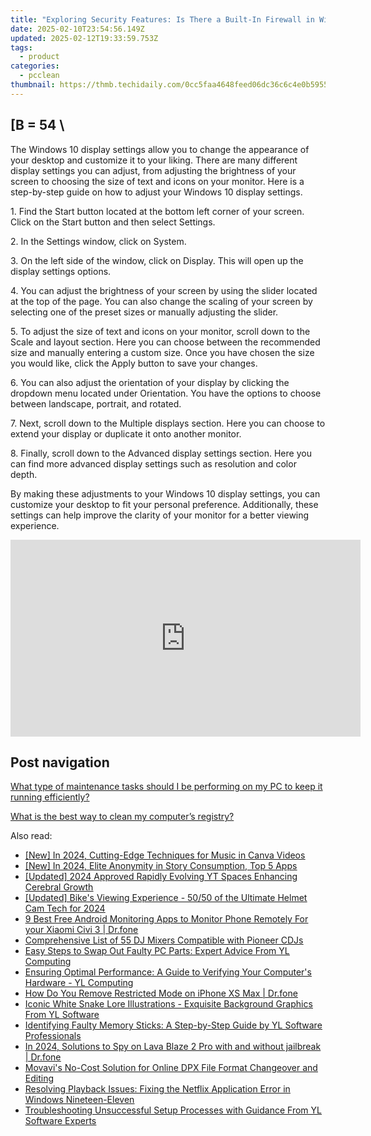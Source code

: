 ```yaml
---
title: "Exploring Security Features: Is There a Built-In Firewall in Windows Defender?"
date: 2025-02-10T23:54:56.149Z
updated: 2025-02-12T19:33:59.753Z
tags:
  - product
categories:
  - pcclean
thumbnail: https://thmb.techidaily.com/0cc5faa4648feed06dc36c6c4e0b5955761ab929bead105231f3c88d9fbf7ea6.jpg
---
```


## \[B = 54 \

The Windows 10 display settings allow you to change the appearance of your desktop and customize it to your liking. There are many different display settings you can adjust, from adjusting the brightness of your screen to choosing the size of text and icons on your monitor. Here is a step-by-step guide on how to adjust your Windows 10 display settings. 

1\. Find the Start button located at the bottom left corner of your screen. Click on the Start button and then select Settings.

2\. In the Settings window, click on System.

3\. On the left side of the window, click on Display. This will open up the display settings options. 

4\. You can adjust the brightness of your screen by using the slider located at the top of the page. You can also change the scaling of your screen by selecting one of the preset sizes or manually adjusting the slider.

5\. To adjust the size of text and icons on your monitor, scroll down to the Scale and layout section. Here you can choose between the recommended size and manually entering a custom size. Once you have chosen the size you would like, click the Apply button to save your changes.

6\. You can also adjust the orientation of your display by clicking the dropdown menu located under Orientation. You have the options to choose between landscape, portrait, and rotated.

7\. Next, scroll down to the Multiple displays section. Here you can choose to extend your display or duplicate it onto another monitor.

8\. Finally, scroll down to the Advanced display settings section. Here you can find more advanced display settings such as resolution and color depth. 

By making these adjustments to your Windows 10 display settings, you can customize your desktop to fit your personal preference. Additionally, these settings can help improve the clarity of your monitor for a better viewing experience.

<!-- affiliate ads begin -->
<iframe width="560" height="315" src="https://www.youtube.com/embed/KF793jv1LIc?si=fJOogQJ2f8JUfTzZ" title="YouTube video player" frameborder="0" allow="accelerometer; autoplay; clipboard-write; encrypted-media; gyroscope; picture-in-picture; web-share" referrerpolicy="strict-origin-when-cross-origin" allowfullscreen></iframe>
<!-- affiliate ads end -->

## Post navigation

[What type of maintenance tasks should I be performing on my PC to keep it running efficiently?](https://tools.techidaily.com/pcclean/products/)

[What is the best way to clean my computer’s registry?](https://tools.techidaily.com/pcclean/products/)

<ins class="adsbygoogle"
     style="display:block"
     data-ad-format="autorelaxed"
     data-ad-client="ca-pub-7571918770474297"
     data-ad-slot="1223367746"></ins>

<ins class="adsbygoogle"
     style="display:block"
     data-ad-client="ca-pub-7571918770474297"
     data-ad-slot="8358498916"
     data-ad-format="auto"
     data-full-width-responsive="true"></ins>

<span class="atpl-alsoreadstyle">Also read:</span>
<div><ul>
<li><a href="https://vp-tips.techidaily.com/new-in-2024-cutting-edge-techniques-for-music-in-canva-videos/"><u>[New] In 2024, Cutting-Edge Techniques for Music in Canva Videos</u></a></li>
<li><a href="https://instagram-clips.techidaily.com/new-in-2024-elite-anonymity-in-story-consumption-top-5-apps/"><u>[New] In 2024, Elite Anonymity in Story Consumption, Top 5 Apps</u></a></li>
<li><a href="https://youtube-blog.techidaily.com/ed-2024-approved-rapidly-evolving-yt-spaces-enhancing-cerebral-growth/"><u>[Updated] 2024 Approved Rapidly Evolving YT Spaces Enhancing Cerebral Growth</u></a></li>
<li><a href="https://fox-glue.techidaily.com/updated-bikes-viewing-experience-5050-of-the-ultimate-helmet-cam-tech-for-2024/"><u>[Updated] Bike's Viewing Experience - 50/50 of the Ultimate Helmet Cam Tech for 2024</u></a></li>
<li><a href="https://android-location.techidaily.com/9-best-free-android-monitoring-apps-to-monitor-phone-remotely-for-your-xiaomi-civi-3-drfone-by-drfone-virtual/"><u>9 Best Free Android Monitoring Apps to Monitor Phone Remotely For your Xiaomi Civi 3 | Dr.fone</u></a></li>
<li><a href="https://discover-bits.techidaily.com/comprehensive-list-of-55-dj-mixers-compatible-with-pioneer-cdjs/"><u>Comprehensive List of 55 DJ Mixers Compatible with Pioneer CDJs</u></a></li>
<li><a href="https://discover-bits.techidaily.com/easy-steps-to-swap-out-faulty-pc-parts-expert-advice-from-yl-computing/"><u>Easy Steps to Swap Out Faulty PC Parts: Expert Advice From YL Computing</u></a></li>
<li><a href="https://discover-bits.techidaily.com/ensuring-optimal-performance-a-guide-to-verifying-your-computers-hardware-yl-computing/"><u>Ensuring Optimal Performance: A Guide to Verifying Your Computer's Hardware - YL Computing</u></a></li>
<li><a href="https://iphone-unlock.techidaily.com/how-do-you-remove-restricted-mode-on-iphone-xs-max-drfone-by-drfone-ios/"><u>How Do You Remove Restricted Mode on iPhone XS Max | Dr.fone</u></a></li>
<li><a href="https://discover-bits.techidaily.com/iconic-white-snake-lore-illustrations-exquisite-background-graphics-from-yl-software/"><u>Iconic White Snake Lore Illustrations - Exquisite Background Graphics From YL Software</u></a></li>
<li><a href="https://discover-bits.techidaily.com/identifying-faulty-memory-sticks-a-step-by-step-guide-by-yl-software-professionals/"><u>Identifying Faulty Memory Sticks: A Step-by-Step Guide by YL Software Professionals</u></a></li>
<li><a href="https://android-location-track.techidaily.com/in-2024-solutions-to-spy-on-lava-blaze-2-pro-with-and-without-jailbreak-drfone-by-drfone-virtual-android/"><u>In 2024, Solutions to Spy on Lava Blaze 2 Pro with and without jailbreak | Dr.fone</u></a></li>
<li><a href="https://blog-min.techidaily.com/movavis-no-cost-solution-for-online-dpx-file-format-changeover-and-editing/"><u>Movavi's No-Cost Solution for Online DPX File Format Changeover and Editing</u></a></li>
<li><a href="https://tech-revival.techidaily.com/resolving-playback-issues-fixing-the-netflix-application-error-in-windows-nineteen-eleven/"><u>Resolving Playback Issues: Fixing the Netflix Application Error in Windows Nineteen-Eleven</u></a></li>
<li><a href="https://discover-bits.techidaily.com/troubleshooting-unsuccessful-setup-processes-with-guidance-from-yl-software-experts/"><u>Troubleshooting Unsuccessful Setup Processes with Guidance From YL Software Experts</u></a></li>
</ul></div>

